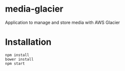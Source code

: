 media-glacier
=============

Application to manage and store media with AWS Glacier 


# Installation
```
npm install
bower install
npm start
```